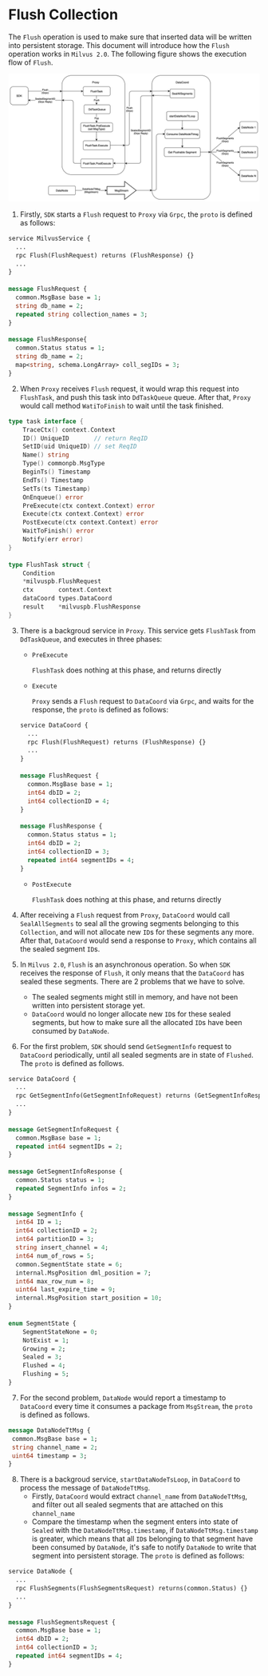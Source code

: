 # Flush Collection
The `Flush` operation is used to make sure that inserted data will be written into persistent storage. This document will introduce how the `Flush` operation works in `Milvus 2.0`. The following figure shows the execution flow of `Flush`.

![flush_collections](./graphs/flush_data_coord.png)

1. Firstly, `SDK` starts a `Flush` request to `Proxy` via `Grpc`, the `proto` is defined as follows:
```proto
service MilvusService {
  ...
  rpc Flush(FlushRequest) returns (FlushResponse) {}
  ...
}

message FlushRequest {
  common.MsgBase base = 1;
  string db_name = 2;
  repeated string collection_names = 3;
}

message FlushResponse{
  common.Status status = 1;
  string db_name = 2;
  map<string, schema.LongArray> coll_segIDs = 3;
}
```


2. When `Proxy` receives `Flush` request, it would wrap this request into `FlushTask`, and push this task into `DdTaskQueue` queue. After that, `Proxy` would call method `WatiToFinish` to wait until the task finished.
```go
type task interface {
	TraceCtx() context.Context
	ID() UniqueID       // return ReqID
	SetID(uid UniqueID) // set ReqID
	Name() string
	Type() commonpb.MsgType
	BeginTs() Timestamp
	EndTs() Timestamp
	SetTs(ts Timestamp)
	OnEnqueue() error
	PreExecute(ctx context.Context) error
	Execute(ctx context.Context) error
	PostExecute(ctx context.Context) error
	WaitToFinish() error
	Notify(err error)
}

type FlushTask struct {
	Condition
	*milvuspb.FlushRequest
	ctx       context.Context
	dataCoord types.DataCoord
	result    *milvuspb.FlushResponse
}
```

3. There is a backgroud service in `Proxy`. This service gets `FlushTask` from `DdTaskQueue`, and executes in three phases:
    - `PreExecute`

      `FlushTask` does nothing at this phase, and returns directly

    - `Execute`

      `Proxy` sends a `Flush` request to `DataCoord` via `Grpc`, and waits for the response, the `proto` is defined as follows:
    ```proto
    service DataCoord {
      ...
      rpc Flush(FlushRequest) returns (FlushResponse) {}
      ...
    }

    message FlushRequest {
      common.MsgBase base = 1;
      int64 dbID = 2;
      int64 collectionID = 4;
    }

    message FlushResponse {
      common.Status status = 1;
      int64 dbID = 2;
      int64 collectionID = 3;
      repeated int64 segmentIDs = 4;
    }
    ```
    - `PostExecute`

      `FlushTask` does nothing at this phase, and returns directly

4. After receiving a `Flush` request from `Proxy`, `DataCoord` would call `SealAllSegments` to seal all the growing segments belonging to this `Collection`, and will not allocate new `ID`s for these segments any more. After that, `DataCoord` would send a response to `Proxy`, which contains all the sealed segment `ID`s.

5. In `Milvus 2.0`,  `Flush` is an asynchronous operation. So when `SDK` receives the response of `Flush`, it only means that the `DataCoord` has sealed these segments. There are 2 problems that we have to solve.
    - The sealed segments might still in memory, and have not been written into persistent storage yet.
    - `DataCoord` would no longer allocate new `ID`s for these sealed segments, but how to make sure all the allocated `ID`s have been consumed by `DataNode`.


6. For the first problem, `SDK` should send `GetSegmentInfo` request to `DataCoord` periodically, until all sealed segments are in state of `Flushed`. The `proto` is defined as follows.
```proto
service DataCoord {
  ...
  rpc GetSegmentInfo(GetSegmentInfoRequest) returns (GetSegmentInfoResponse) {}
  ...
}

message GetSegmentInfoRequest {
  common.MsgBase base = 1;
  repeated int64 segmentIDs = 2;
}

message GetSegmentInfoResponse {
  common.Status status = 1;
  repeated SegmentInfo infos = 2;
}

message SegmentInfo {
  int64 ID = 1;
  int64 collectionID = 2;
  int64 partitionID = 3;
  string insert_channel = 4;
  int64 num_of_rows = 5;
  common.SegmentState state = 6;
  internal.MsgPosition dml_position = 7;
  int64 max_row_num = 8;
  uint64 last_expire_time = 9;
  internal.MsgPosition start_position = 10;
}

enum SegmentState {
    SegmentStateNone = 0;
    NotExist = 1;
    Growing = 2;
    Sealed = 3;
    Flushed = 4;
    Flushing = 5;
}

```

7. For the second problem, `DataNode` would report a timestamp to `DataCoord` every time it consumes a package from `MsgStream`, the `proto` is defined as follows.

 ```proto
message DataNodeTtMsg {
  common.MsgBase base = 1;
  string channel_name = 2;
  uint64 timestamp = 3;
}
 ```

8. There is a backgroud service, `startDataNodeTsLoop`, in `DataCoord` to process the message of `DataNodeTtMsg`.
    - Firstly, `DataCoord` would extract `channel_name` from `DataNodeTtMsg`, and filter out all sealed segments that are attached on this `channel_name`
    - Compare the timestamp when the segment enters into state of `Sealed` with the `DataNodeTtMsg.timestamp`, if `DataNodeTtMsg.timestamp` is greater, which means that all `ID`s belonging to that segment have been consumed by `DataNode`, it's safe to notify `DataNode` to write that segment into persistent storage. The `proto` is defined as follows:
```proto
service DataNode {
  ...
  rpc FlushSegments(FlushSegmentsRequest) returns(common.Status) {}
  ...
}

message FlushSegmentsRequest {
  common.MsgBase base = 1;
  int64 dbID = 2;
  int64 collectionID = 3;
  repeated int64 segmentIDs = 4;
}
```
